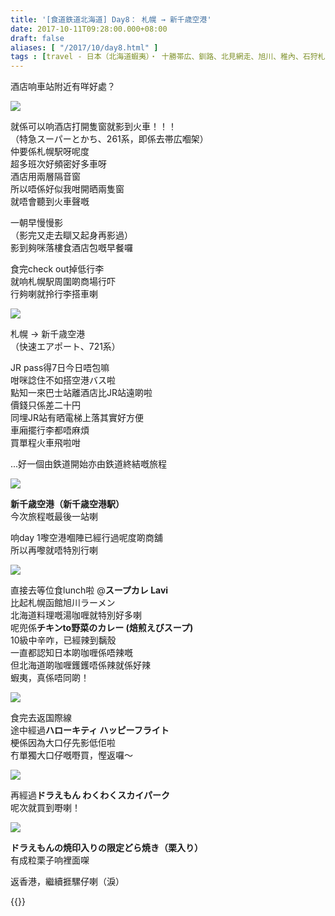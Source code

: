 ```yaml
---
title: '[食道鉄道北海道] Day8： 札幌 → 新千歳空港'
date: 2017-10-11T09:28:00.000+08:00
draft: false
aliases: [ "/2017/10/day8.html" ]
tags : [travel - 日本（北海道蝦夷）・ 十勝帯広、釧路、北見網走、旭川、稚內、石狩札幌、後志小樽]
---
```


酒店响車站附近有咩好處？  

![](https://c1.staticflickr.com/5/4386/37381658196_f6305affbb_z.jpg)

就係可以响酒店打開隻窗就影到火車！！！  
（特急スーパーとかち、261系，即係去帯広嗰架）  
仲要係札幌駅呀呢度  
超多班次好頻密好多車呀  
酒店用兩層隔音窗  
所以唔係好似我咁開晒兩隻窗  
就唔會聽到火車聲嘅  
  
一朝早慢慢影  
（影完又走去瞓又起身再影過）  
影到夠咪落樓食酒店包嘅早餐囉  
  
食完check out掉低行李  
就响札幌駅周圍啲商場行吓  
行夠喇就拎行李搭車喇  

![](https://c1.staticflickr.com/5/4488/37428842971_5af1eae513_z.jpg)

札幌 → 新千歳空港  
（快速エアポート、721系）  
  
JR pass得7日今日唔包嘛  
咁咪諗住不如搭空港バス啦  
點知一來巴士站離酒店比JR站遠啲啦  
價錢只係差二十円  
同埋JR站有晒電梯上落其實好方便  
車廂擺行李都唔麻煩  
買單程火車飛啦咁  
  
...好一個由鉄道開始亦由鉄道終結嘅旅程  

![](https://c1.staticflickr.com/5/4497/37428913971_46bbaed41d_z.jpg)

**新千歳空港（新千歳空港駅）**  
今次旅程嘅最後一站喇  
  
响day 1嚟空港嗰陣已經行過呢度啲商舖  
所以再嚟就唔特別行喇  

![](https://c1.staticflickr.com/5/4424/36758842503_2dba99b50f_z.jpg)

直接去等位食lunch啦 @**スープカレ Lavi**  
比起札幌函館旭川ラーメン  
北海道料理嘅湯咖喱就特別好多喇  
呢兜係**チキンto野菜のカレー (焙煎えびスープ)**  
10級中辛咋，已經辣到黐殼  
一直都認知日本啲咖喱係唔辣嘅  
但北海道啲咖喱鑊鑊唔係辣就係好辣  
蝦夷，真係唔同啲！  

![](https://c1.staticflickr.com/5/4387/36719863624_ac43cef849_z.jpg)

食完去返国際線  
途中經過**ハローキティ ハッピーフライト**  
梗係因為大口仔先影低佢啦  
冇單獨大口仔嘅嘢買，慳返囉～  

![](https://c1.staticflickr.com/5/4435/37398876072_8475ac9b50_z.jpg)

再經過**ドラえもん わくわくスカイパーク**  
呢次就買到嘢喇！  

![](https://c1.staticflickr.com/5/4399/37398877402_5c294bcb55_z.jpg)

**ドラえもんの焼印入りの限定どら焼き（栗入り）**  
有成粒栗子响裡面㗎  
  
  
  
  
返香港，繼續捱騾仔喇（淚）  
  
  
{{<hokkaido>}}
